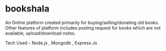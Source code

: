 # bookshala

An Online platform created primarily for buying/selling/donating old books.
Other features of platform includes posting request for books which are not available, upload/download notes.


Tech Used - Node.js , Mongodb , Express Js

